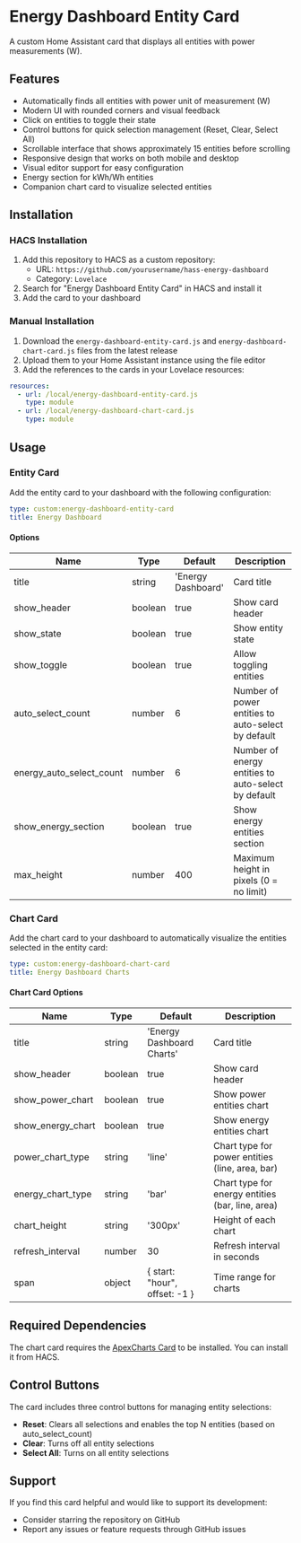 # Energy Dashboard Entity Card

A custom Home Assistant card that displays all entities with power measurements (W).

## Features

- Automatically finds all entities with power unit of measurement (W)
- Modern UI with rounded corners and visual feedback
- Click on entities to toggle their state
- Control buttons for quick selection management (Reset, Clear, Select All)
- Scrollable interface that shows approximately 15 entities before scrolling
- Responsive design that works on both mobile and desktop
- Visual editor support for easy configuration
- Energy section for kWh/Wh entities
- Companion chart card to visualize selected entities

## Installation

### HACS Installation
1. Add this repository to HACS as a custom repository:
   - URL: `https://github.com/yourusername/hass-energy-dashboard`
   - Category: `Lovelace`
2. Search for "Energy Dashboard Entity Card" in HACS and install it
3. Add the card to your dashboard

### Manual Installation
1. Download the `energy-dashboard-entity-card.js` and `energy-dashboard-chart-card.js` files from the latest release
2. Upload them to your Home Assistant instance using the file editor
3. Add the references to the cards in your Lovelace resources:
```yaml
resources:
  - url: /local/energy-dashboard-entity-card.js
    type: module
  - url: /local/energy-dashboard-chart-card.js
    type: module
```

## Usage

### Entity Card

Add the entity card to your dashboard with the following configuration:

```yaml
type: custom:energy-dashboard-entity-card
title: Energy Dashboard
```

#### Options

| Name | Type | Default | Description |
|------|------|---------|-------------|
| title | string | 'Energy Dashboard' | Card title |
| show_header | boolean | true | Show card header |
| show_state | boolean | true | Show entity state |
| show_toggle | boolean | true | Allow toggling entities |
| auto_select_count | number | 6 | Number of power entities to auto-select by default |
| energy_auto_select_count | number | 6 | Number of energy entities to auto-select by default |
| show_energy_section | boolean | true | Show energy entities section |
| max_height | number | 400 | Maximum height in pixels (0 = no limit) |

### Chart Card

Add the chart card to your dashboard to automatically visualize the entities selected in the entity card:

```yaml
type: custom:energy-dashboard-chart-card
title: Energy Dashboard Charts
```

#### Chart Card Options

| Name | Type | Default | Description |
|------|------|---------|-------------|
| title | string | 'Energy Dashboard Charts' | Card title |
| show_header | boolean | true | Show card header |
| show_power_chart | boolean | true | Show power entities chart |
| show_energy_chart | boolean | true | Show energy entities chart |
| power_chart_type | string | 'line' | Chart type for power entities (line, area, bar) |
| energy_chart_type | string | 'bar' | Chart type for energy entities (bar, line, area) |
| chart_height | string | '300px' | Height of each chart |
| refresh_interval | number | 30 | Refresh interval in seconds |
| span | object | { start: "hour", offset: -1 } | Time range for charts |

## Required Dependencies

The chart card requires the [ApexCharts Card](https://github.com/RomRider/apexcharts-card) to be installed. You can install it from HACS.

## Control Buttons

The card includes three control buttons for managing entity selections:

- **Reset**: Clears all selections and enables the top N entities (based on auto_select_count)
- **Clear**: Turns off all entity selections
- **Select All**: Turns on all entity selections

## Support

If you find this card helpful and would like to support its development:
- Consider starring the repository on GitHub
- Report any issues or feature requests through GitHub issues
